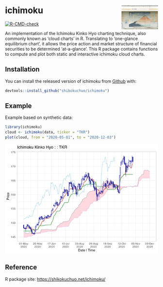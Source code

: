 
<!-- README.md is generated from README.Rmd. Please edit that file -->

# ichimoku <img src='man/figures/logo.jpg' align="right" height="79" />

<!-- badges: start -->

[![R-CMD-check](https://github.com/shikokuchuo/ichimoku/workflows/R-CMD-check/badge.svg)](https://github.com/shikokuchuo/ichimoku/actions)
<!-- badges: end -->

An implementation of the Ichimoku Kinko Hyo charting technique, also
commonly known as ‘cloud charts’ in R. Translating to ‘one-glance
equilibrium chart’, it allows the price action and market structure of
financial securities to be determined ‘at-a-glance’. This R package
contains functions to compute and plot both static and interactive
ichimoku cloud charts.

## Installation

You can install the released version of ichimoku from
[Github](https://github.com/shikokuchuo/ichimoku/) with:

``` r
devtools::install_github("shikokuchuo/ichimoku")
```

## Example

Example based on synthetic data:

``` r
library(ichimoku)
cloud <- ichimoku(data, ticker = "TKR")
plot(cloud, from = "2020-05-01", to = "2020-12-03")
```

<img src="man/figures/README-plot-1.png" width="672" width="400" />

## Reference

R package site: <https://shikokuchuo.net/ichimoku/>
